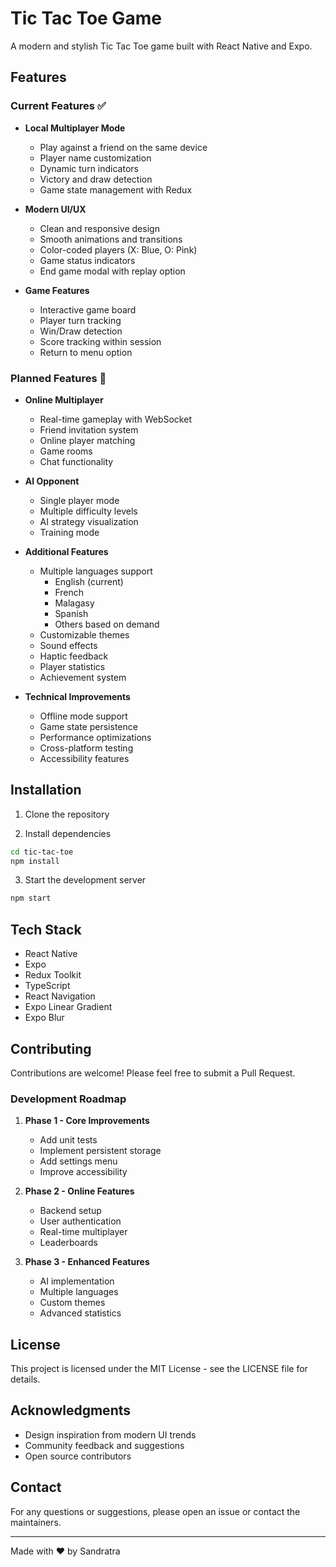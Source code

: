# Tic Tac Toe Game

A modern and stylish Tic Tac Toe game built with React Native and Expo.

## Features

### Current Features ✅

- **Local Multiplayer Mode**
  - Play against a friend on the same device
  - Player name customization
  - Dynamic turn indicators
  - Victory and draw detection
  - Game state management with Redux

- **Modern UI/UX**
  - Clean and responsive design
  - Smooth animations and transitions
  - Color-coded players (X: Blue, O: Pink)
  - Game status indicators
  - End game modal with replay option

- **Game Features**
  - Interactive game board
  - Player turn tracking
  - Win/Draw detection
  - Score tracking within session
  - Return to menu option

### Planned Features 🚀

- **Online Multiplayer**
  - Real-time gameplay with WebSocket
  - Friend invitation system
  - Online player matching
  - Game rooms
  - Chat functionality

- **AI Opponent**
  - Single player mode
  - Multiple difficulty levels
  - AI strategy visualization
  - Training mode

- **Additional Features**
  - Multiple languages support
    - English (current)
    - French
    - Malagasy
    - Spanish
    - Others based on demand
  - Customizable themes
  - Sound effects
  - Haptic feedback
  - Player statistics
  - Achievement system

- **Technical Improvements**
  - Offline mode support
  - Game state persistence
  - Performance optimizations
  - Cross-platform testing
  - Accessibility features

## Installation

1. Clone the repository

2. Install dependencies
```bash
cd tic-tac-toe
npm install
```

3. Start the development server
```bash
npm start
```

## Tech Stack

- React Native
- Expo
- Redux Toolkit
- TypeScript
- React Navigation
- Expo Linear Gradient
- Expo Blur

## Contributing

Contributions are welcome! Please feel free to submit a Pull Request.

### Development Roadmap

1. **Phase 1 - Core Improvements**
   - Add unit tests
   - Implement persistent storage
   - Add settings menu
   - Improve accessibility

2. **Phase 2 - Online Features**
   - Backend setup
   - User authentication
   - Real-time multiplayer
   - Leaderboards

3. **Phase 3 - Enhanced Features**
   - AI implementation
   - Multiple languages
   - Custom themes
   - Advanced statistics

## License

This project is licensed under the MIT License - see the LICENSE file for details.

## Acknowledgments

- Design inspiration from modern UI trends
- Community feedback and suggestions
- Open source contributors

## Contact

For any questions or suggestions, please open an issue or contact the maintainers.

---

Made with ❤️ by Sandratra
